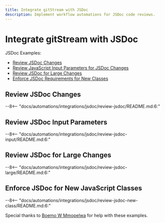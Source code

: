 ```yaml
---
title: Integrate gitStream with JSDoc
description: Implement workflow automations for JSDoc code reviews.
---
```

# Integrate gitStream with JSDoc

JSDoc Examples:

* [Review JSDoc Changes](#review-jsdoc)
* [Review JavaScript Input Parameters for JSDoc Changes](#review-jsdoc-input-parameters)
* [Review JSDoc for Large Changes](#review-jsdoc-large-change)
* [Enforce JSDoc Requirements for New Classes](#review-new-class-jsdoc)


<a name="review-jsdoc"></a>
## Review JSDoc Changes
--8<-- "docs/automations/integrations/jsdoc/review-jsdoc/README.md:6:"

<a name="review-jsdoc-input-parameters"></a>
## Review JSDoc Input Parameters
--8<-- "docs/automations/integrations/jsdoc/review-jsdoc-input/README.md:6:"

<a name="review-jsdoc-large-change"></a>
## Review JSDoc for Large Changes
--8<-- "docs/automations/integrations/jsdoc/review-jsdoc-large/README.md:6:"

<a name="review-new-class-jsdoc"></a>
## Enforce JSDoc for New JavaScript Classes
--8<-- "docs/automations/integrations/jsdoc/review-jsdoc-new-class/README.md:6:"

Special thanks to [Boemo W Mmopelwa](https://github.com/xTrilton) for help with these examples.
